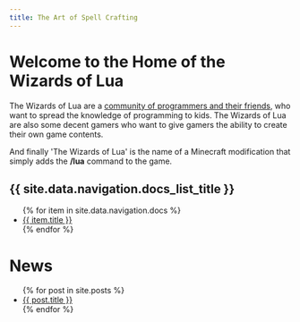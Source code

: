 ```yaml
---
title: The Art of Spell Crafting
---
```

# Welcome to the Home of the Wizards of Lua

The Wizards of Lua are a [community of programmers and their friends](members.md),
who want to spread the knowledge of programming to kids.
The Wizards of Lua are also some decent gamers
who want to give gamers the ability to create their own game contents.

And finally 'The Wizards of Lua' is the name of a Minecraft
modification that simply adds the **/lua** command to the game.

<h2>{{ site.data.navigation.docs_list_title }}</h2>
<ul>
   {% for item in site.data.navigation.docs %}
      <li><a href="{{ item.url }}" alt="{{ item.title }}">{{ item.title }}</a></li>
   {% endfor %}
</ul>

# News
<ul>
  {% for post in site.posts %}
    <li>
      <a href="{{ post.url }}">{{ post.title }}</a>
    </li>
  {% endfor %}
</ul>
